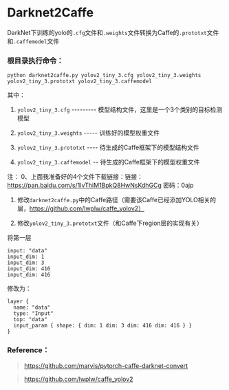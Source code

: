 # Darknet2Caffe
DarkNet下训练的yolo的`.cfg`文件和`.weights`文件转换为Caffe的`.prototxt`文件和`.caffemodel`文件

### 根目录执行命令：
```
python darknet2caffe.py yolov2_tiny_3.cfg yolov2_tiny_3.weights yolov2_tiny_3.prototxt yolov2_tiny_3.caffemodel
```

其中：

1. `yolov2_tiny_3.cfg` --------- 模型结构文件，这里是一个3个类别的目标检测模型

2. `yolov2_tiny_3.weights` ----- 训练好的模型权重文件

3. `yolov2_tiny_3.prototxt` ---- 待生成的Caffe框架下的模型结构文件

4. `yolov2_tiny_3.caffemodel` -- 待生成的Caffe框架下的模型权重文件


注：
0、上面我准备好的4个文件下载链接：链接：https://pan.baidu.com/s/1IvThiM1BpkQ8HwNsKdhGCg 密码：0ajp

1. 修改`darknet2caffe.py`中的Caffe路径（需要该Caffe已经添加YOLO相关的层，https://github.com/lwplw/caffe_yolov2）

2. 修改`yolov2_tiny_3.prototxt`文件（和Caffe下region层的实现有关）

将第一层
```
input: "data"
input_dim: 1
input_dim: 3
input_dim: 416
input_dim: 416
```

修改为：

```
layer {
  name: "data"
  type: "Input"
  top: "data"
  input_param { shape: { dim: 1 dim: 3 dim: 416 dim: 416 } }
}

```

### Reference：
> https://github.com/marvis/pytorch-caffe-darknet-convert

> https://github.com/lwplw/caffe_yolov2
